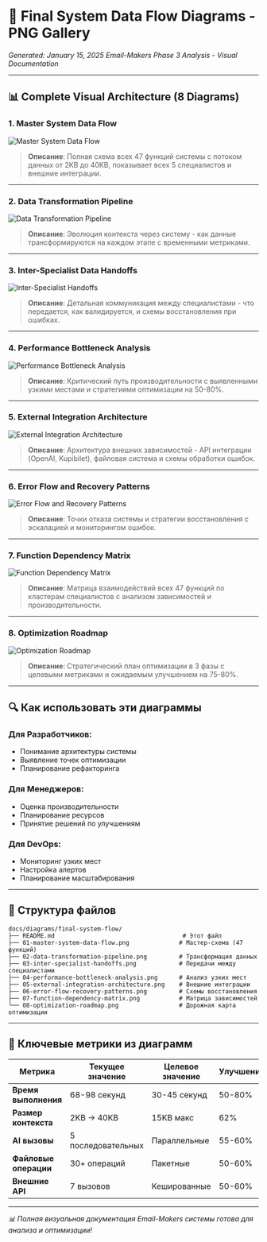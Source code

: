 # 🎯 Final System Data Flow Diagrams - PNG Gallery

*Generated: January 15, 2025*
*Email-Makers Phase 3 Analysis - Visual Documentation*

---

## 📊 Complete Visual Architecture (8 Diagrams)

### 1. **Master System Data Flow**
![Master System Data Flow](01-master-system-data-flow.png)
> **Описание**: Полная схема всех 47 функций системы с потоком данных от 2KB до 40KB, показывает всех 5 специалистов и внешние интеграции.

---

### 2. **Data Transformation Pipeline** 
![Data Transformation Pipeline](02-data-transformation-pipeline.png)
> **Описание**: Эволюция контекста через систему - как данные трансформируются на каждом этапе с временными метриками.

---

### 3. **Inter-Specialist Data Handoffs**
![Inter-Specialist Handoffs](03-inter-specialist-handoffs.png)
> **Описание**: Детальная коммуникация между специалистами - что передается, как валидируется, и схемы восстановления при ошибках.

---

### 4. **Performance Bottleneck Analysis**
![Performance Bottleneck Analysis](04-performance-bottleneck-analysis.png)
> **Описание**: Критический путь производительности с выявленными узкими местами и стратегиями оптимизации на 50-80%.

---

### 5. **External Integration Architecture**
![External Integration Architecture](05-external-integration-architecture.png)
> **Описание**: Архитектура внешних зависимостей - API интеграции (OpenAI, Kupibilet), файловая система и схемы обработки ошибок.

---

### 6. **Error Flow and Recovery Patterns**
![Error Flow and Recovery Patterns](06-error-flow-recovery-patterns.png)
> **Описание**: Точки отказа системы и стратегии восстановления с эскалацией и мониторингом ошибок.

---

### 7. **Function Dependency Matrix**
![Function Dependency Matrix](07-function-dependency-matrix.png)
> **Описание**: Матрица взаимодействий всех 47 функций по кластерам специалистов с анализом зависимостей и производительности.

---

### 8. **Optimization Roadmap**
![Optimization Roadmap](08-optimization-roadmap.png)
> **Описание**: Стратегический план оптимизации в 3 фазы с целевыми метриками и ожидаемым улучшением на 75-80%.

---

## 🔍 Как использовать эти диаграммы

### **Для Разработчиков:**
- Понимание архитектуры системы
- Выявление точек оптимизации
- Планирование рефакторинга

### **Для Менеджеров:**
- Оценка производительности
- Планирование ресурсов
- Принятие решений по улучшениям

### **Для DevOps:**
- Мониторинг узких мест
- Настройка алертов
- Планирование масштабирования

---

## 📁 Структура файлов

```
docs/diagrams/final-system-flow/
├── README.md                                    # Этот файл
├── 01-master-system-data-flow.png              # Мастер-схема (47 функций)
├── 02-data-transformation-pipeline.png         # Трансформация данных
├── 03-inter-specialist-handoffs.png            # Передачи между специалистами
├── 04-performance-bottleneck-analysis.png      # Анализ узких мест
├── 05-external-integration-architecture.png    # Внешние интеграции
├── 06-error-flow-recovery-patterns.png         # Схемы восстановления
├── 07-function-dependency-matrix.png           # Матрица зависимостей
└── 08-optimization-roadmap.png                 # Дорожная карта оптимизации
```

---

## 🎯 Ключевые метрики из диаграмм

| Метрика | Текущее значение | Целевое значение | Улучшение |
|---------|------------------|------------------|-----------|
| **Время выполнения** | 68-98 секунд | 30-45 секунд | 50-80% |
| **Размер контекста** | 2KB → 40KB | 15KB макс | 62% |
| **AI вызовы** | 5 последовательных | Параллельные | 55-60% |
| **Файловые операции** | 30+ операций | Пакетные | 50-60% |
| **Внешние API** | 7 вызовов | Кешированные | 50-60% |

---

*📊 Полная визуальная документация Email-Makers системы готова для анализа и оптимизации!* 